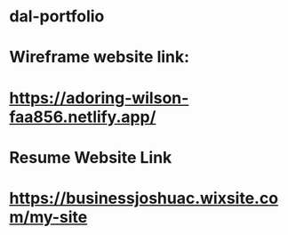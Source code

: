 # dal-portfolio

# Wireframe website link:
# https://adoring-wilson-faa856.netlify.app/

# Resume Website Link
# https://businessjoshuac.wixsite.com/my-site